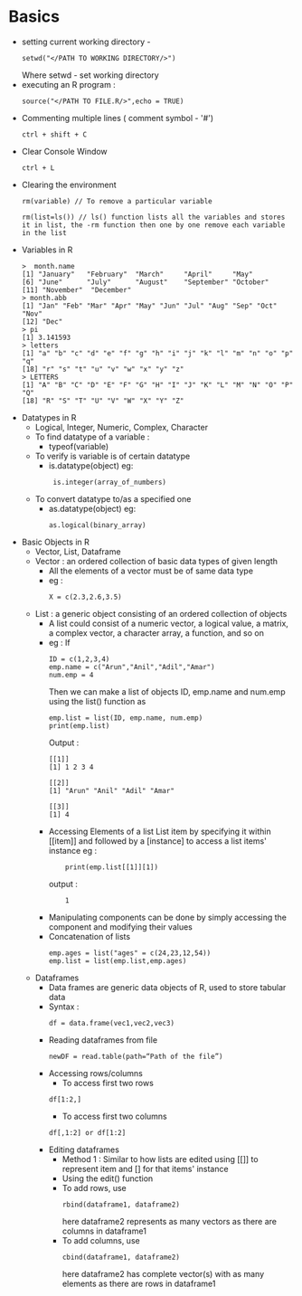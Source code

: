 # Basics
* setting current working directory - 
    ````
    setwd("</PATH TO WORKING DIRECTORY/>")
    ````
    Where setwd - set working directory
* executing an R program : 
    `````
    source("</PATH TO FILE.R/>",echo = TRUE)
* Commenting multiple lines ( comment symbol - '#')
    ````
    ctrl + shift + C
    ````
* Clear Console Window 
    ````
    ctrl + L
    ````
* Clearing the environment 
    ````
    rm(variable) // To remove a particular variable 
    ````
    ````
    rm(list=ls()) // ls() function lists all the variables and stores it in list, the -rm function then one by one remove each variable in the list
    ````
* Variables in R
    ````
    >  month.name
    [1] "January"   "February"  "March"     "April"     "May"      
    [6] "June"      "July"      "August"    "September" "October"  
    [11] "November"  "December" 
    > month.abb
    [1] "Jan" "Feb" "Mar" "Apr" "May" "Jun" "Jul" "Aug" "Sep" "Oct" "Nov"
    [12] "Dec"
    > pi
    [1] 3.141593
    > letters
    [1] "a" "b" "c" "d" "e" "f" "g" "h" "i" "j" "k" "l" "m" "n" "o" "p" "q"
    [18] "r" "s" "t" "u" "v" "w" "x" "y" "z"
    > LETTERS
    [1] "A" "B" "C" "D" "E" "F" "G" "H" "I" "J" "K" "L" "M" "N" "O" "P" "Q"
    [18] "R" "S" "T" "U" "V" "W" "X" "Y" "Z"
    ````
* Datatypes in R
    * Logical, Integer, Numeric, Complex, Character
    * To find datatype of a variable :
        * typeof(variable)
    * To verify is variable is of certain datatype
        * is.datatype(object) 
            eg: 
            ```` 
             is.integer(array_of_numbers)
    * To convert datatype to/as a specified one 
        * as.datatype(object) 
            eg: 
            ```` 
            as.logical(binary_array)
* Basic Objects in R
    * Vector, List, Dataframe 
    * Vector : an ordered collection of basic data types of given length
        * All the elements of a vector must be of same data type
        * eg : 
            ````
            X = c(2.3,2.6,3.5)
    * List : a generic object consisting of an ordered collection of objects
        * A list could consist of a numeric vector, a logical value, a matrix, a complex vector, a character array, a function, and so on
        * eg : 
            If
            ````
            ID = c(1,2,3,4)
            emp.name = c("Arun","Anil","Adil","Amar")
            num.emp = 4
            ````
            Then we can make a list of objects ID, emp.name and num.emp using the list() function as 
            ````
            emp.list = list(ID, emp.name, num.emp)
            print(emp.list) 
            
            ````
            Output : 
            ````
            [[1]]
            [1] 1 2 3 4
            
            [[2]]
            [1] "Arun" "Anil" "Adil" "Amar"
            
            [[3]]
            [1] 4 
            ````
        * Accessing Elements of a list 
            List item by specifying it within [[item]] and followed by a [instance] to access a list items' instance
            eg :
            ````
                print(emp.list[[1]][1])      
            ````
            output : 
            ````            
                1
            ````
        * Manipulating components can be done by simply accessing the component and modifying their values 
        * Concatenation of lists 
            ````
            emp.ages = list("ages" = c(24,23,12,54))
            emp.list = list(emp.list,emp.ages)
            ````
    * Dataframes 
        * Data frames are generic data objects of R, used to store tabular data
        * Syntax : 
            ````
            df = data.frame(vec1,vec2,vec3)
            ````
        * Reading dataframes from file 
            ````
            newDF = read.table(path=“Path of the file”)
            ````
        * Accessing rows/columns 
            * To access first two rows
            ````
            df[1:2,] 
            ````
            * To access first two columns 
            ````
            df[,1:2] or df[1:2]
            ````
        * Editing dataframes 
            * Method 1 : Similar to how lists are edited using [[]] to represent item and [] for that items' instance 
            * Using the edit() function 
            * To add rows, use 
              ````
              rbind(dataframe1, dataframe2) 
              ````
              here dataframe2 represents as many vectors as there are columns in dataframe1 
            * To add columns, use
              ```` 
              cbind(dataframe1, dataframe2)
              ````
              here dataframe2 has complete vector(s) with as many elements as there are rows in dataframe1
            
          
   

